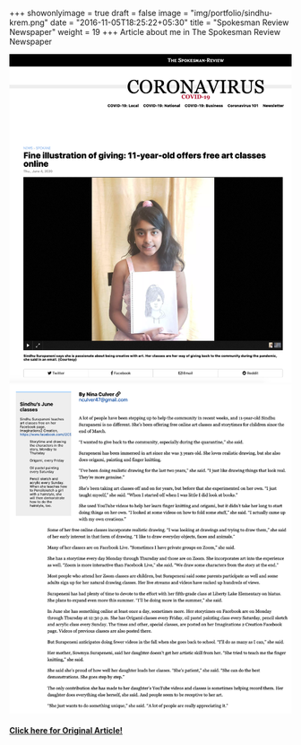 +++
showonlyimage = true
draft = false
image = "img/portfolio/sindhu-krem.png"
date = "2016-11-05T18:25:22+05:30"
title = "Spokesman Review Newspaper"
weight = 19
+++
Article about me in The Spokesman Review Newspaper

![KREM Article 1](https://raw.githubusercontent.com/sindhus19/sindhus19.github.io/main/img/portfolio/sindhu-krem1.png)
![KREM Article 2](https://raw.githubusercontent.com/sindhus19/sindhus19.github.io/main/img/portfolio/sindhu-krem2.png)


#### **[Click here for Original Article!](https://www.spokesman.com/stories/2020/jun/04/fine-illustration-of-giving/?fbclid=IwAR1lr1udRlBXS1v_hN__Is33o9XWScByJ56yODcbapiJxqIjncGA6dbfh0g)**
